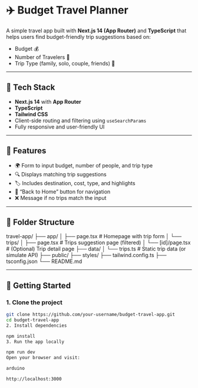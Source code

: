 # ✈️ Budget Travel Planner

A simple travel app built with **Next.js 14 (App Router)** and **TypeScript** that helps users find budget-friendly trip suggestions based on:

- Budget 💰
- Number of Travelers 👥
- Trip Type (family, solo, couple, friends) 🧳

---

## 🔧 Tech Stack

- **Next.js 14** with **App Router**
- **TypeScript**
- **Tailwind CSS**
- Client-side routing and filtering using `useSearchParams`
- Fully responsive and user-friendly UI

---

## 📸 Features

- 🌍 Form to input budget, number of people, and trip type
- 🔍 Displays matching trip suggestions
- 🏷️ Includes destination, cost, type, and highlights
- 🔁 “Back to Home” button for navigation
- ❌ Message if no trips match the input

---

## 📁 Folder Structure

travel-app/
├── app/
│ ├── page.tsx # Homepage with trip form
│ └── trips/
│ ├── page.tsx # Trips suggestion page (filtered)
│ └── [id]/page.tsx # (Optional) Trip detail page
├── data/
│ └── trips.ts # Static trip data (or simulate API)
├── public/
├── styles/
├── tailwind.config.ts
├── tsconfig.json
└── README.md



---

## 🚀 Getting Started

### 1. Clone the project

```bash
git clone https://github.com/your-username/budget-travel-app.git
cd budget-travel-app
2. Install dependencies

npm install
3. Run the app locally

npm run dev
Open your browser and visit:

arduino

http://localhost:3000
